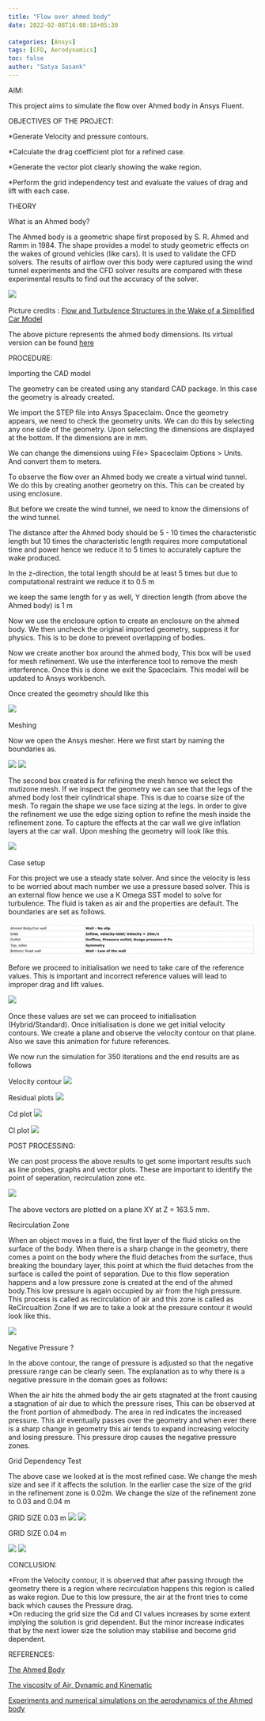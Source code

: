 ```yaml
---
title: "Flow over ahmed body"
date: 2022-02-08T16:08:18+05:30

categories: [Ansys]
tags: [CFD, Aerodynamics]
toc: false
author: "Satya Sasank"
---
```

AIM:

This project aims to simulate the flow over Ahmed body in Ansys Fluent.

OBJECTIVES OF THE PROJECT:

*Generate Velocity and pressure contours.  

*Calculate the drag coefficient plot for a refined case.  

*Generate the vector plot clearly showing the wake region.   

*Perform the grid independency test and evaluate the values of drag and lift with each case.    

THEORY

What is an Ahmed body?

The Ahmed body is a geometric shape first proposed by S. R. Ahmed and Ramm in 1984. The shape provides a model to study geometric effects on the wakes of ground vehicles (like cars). It is used to validate the CFD solvers. The results of airflow over this body were captured using the wind tunnel experiments and the CFD solver results are compared with these experimental results to find out the accuracy of the solver.

![](https://sklc-tinymce-2021.s3.amazonaws.com/comp/2021/06/AhmedBody_1623386070.png)

Picture credits : [Flow and Turbulence Structures in the Wake of a Simplified Car Model](https://www.researchgate.net/publication/266883948_Flow_and_Turbulence_Structures_in_the_Wake_of_a_Simplified_Car_Model_Ahmed_Model)


The above picture represents the ahmed body dimensions. Its virtual version can be found [here](https://drive.google.com/open?id=1gfeLjCjeeVqio38CGdhDEsfRUotrU5l_)


PROCEDURE:

Importing the CAD model

The geometry can be created using any standard CAD package. In this case the geometry is already created.

We import the STEP file into Ansys Spaceclaim. Once the geometry appears, we need to check the geometry units. We can do this by selecting any one side of the geometry. Upon selecting the dimensions are displayed at the bottom. If the dimensions are in mm.

We can change the dimensions using File> Spaceclaim Options > Units. And convert them to meters.

To observe the flow over an Ahmed body we create a virtual wind tunnel. We do this by creating another geometry on this. This can be created by using enclosure.

But before we create the wind tunnel, we need to know the dimensions of the wind tunnel.

The distance after the Ahmed body should be 5 - 10 times the characteristic length but 10 times the characteristic length requires more computational time and power hence we reduce it to 5 times to accurately capture the wake produced.

In the z-direction, the total length should be at least 5 times but due to computational restraint we reduce it to 0.5 m

we keep the same length for y as well, Y direction length (from above the Ahmed body) is 1 m

Now we use the enclosure option to create an enclosure on the ahmed body. We then uncheck the original imported geometry, suppress it for physics. This is to be done to prevent overlapping of bodies.

Now we create another box around the ahmed body, This box will be used for mesh refinement. We use the interference tool to remove the mesh interference. Once this is done we exit the Spaceclaim. This model will be updated to Ansys workbench.

Once created the geometry should like this

![](https://sklc-tinymce-2021.s3.amazonaws.com/comp/2021/06/Screenshot%20(257)_1623415152.png)

Meshing

Now we open the Ansys mesher. Here we first start by naming the boundaries as.

![](https://sklc-tinymce-2021.s3.amazonaws.com/comp/2021/06/Boundary_name1_1623415495.png)
![](https://sklc-tinymce-2021.s3.amazonaws.com/comp/2021/06/Boundary_name2_1623415534.png)         

The second box created is for refining the mesh hence we select the mutizone mesh. If we inspect the geometry we can see that the legs of the ahmed body lost their cylindrical shape. This is due to coarse size of the mesh. To regain the shape we use face sizing at the legs. In order to give the refinement we use the edge sizing option to refine the mesh inside the refinement zone. To capture the effects at the car wall we give inflation layers at the car wall. Upon meshing the geometry will look like this.

![](https://sklc-tinymce-2021.s3.amazonaws.com/comp/2021/06/Screenshot%20(260)_1623478493.png)

Case setup


For this project we use a steady state solver. And since the velocity is less to be worried about mach number we use a pressure based solver. This is an external flow hence we use a K Omega SST model to solve for turbulence. The fluid is taken as air and the properties are default. The boundaries are set as follows.

![](images/ahmedbodyTable.png)

Before we proceed to initialisation we need to take care of the reference values. This is important and incorrect reference values will lead to improper drag and lift values.

![](https://sklc-tinymce-2021.s3.amazonaws.com/comp/2021/06/ReferenceValues_1623480486.png)


Once these values are set we can proceed to initialisation (Hybrid/Standard). Once initialisation is done we get initial velocity contours. We create a plane and observe the velocity contour on that plane. Also we save this animation for future references.

We now run the simulation for 350 iterations and the end results are as follows

Velocity contour
![](https://sklc-tinymce-2021.s3.amazonaws.com/comp/2021/06/Velocity_contour_1623484042.png)

Residual plots
![](https://sklc-tinymce-2021.s3.amazonaws.com/comp/2021/06/Residuals_1623484066.png)

Cd plot
![](https://sklc-tinymce-2021.s3.amazonaws.com/comp/2021/06/Cdplot_1623484109.png)

Cl plot
![](https://sklc-tinymce-2021.s3.amazonaws.com/comp/2021/06/Clplot_1623568874.png)

POST PROCESSING:

We can post process the above results to get some important results such as line probes, graphs and vector plots. These are important to identify the point of seperation, recirculation zone etc.

![](https://sklc-tinymce-2021.s3.amazonaws.com/comp/2021/06/VectorPlot_1623498785.jpg)

The above vectors are plotted on a plane XY at Z = 163.5 mm.

Recirculation Zone

When an object moves in a fluid, the first layer of the fluid sticks on the surface of the body. When there is a sharp change in the geometry, 
there comes a point on the body where the fluid detaches from the surface, thus breaking the boundary layer, this point at which the fluid 
detaches from the surface is called the point of separation. Due to this flow seperation happens and a low pressure zone is created at the 
end of the ahmed body.This low pressure is again occupied by air from the high pressure. This process is called as recirculation of air and this
zone is called as ReCircualtion Zone 
If we are to take a look at the pressure contour it would look like this. 

![](https://sklc-tinymce-2021.s3.amazonaws.com/comp/2021/06/Screenshot%20(269)_1623495759.png)

Negative Pressure ?

In the above contour, the range of pressure is adjusted so that the negative pressure range can be clearly seen. The explanation as to why there is a negative pressure in the domain goes as follows:

When the air hits the ahmed body the air gets stagnated at the front causing a stagnation of air due to which the pressure rises, This can be observed at the front portion of ahmedbody. The area in red indicates the increased pressure.
This air eventually passes over the geometry and when ever there is a sharp change in geometry this air tends to expand increasing velocity and losing pressure. This pressure drop causes the negative pressure zones.

Grid Dependency Test

The above case we looked at is the most refined case. We change the mesh size and see if it affects the solution. In the earlier case the size of the grid in the refinement zone is 0.02m. We change the size of the refinement zone to 0.03 and 0.04 m

GRID SIZE 0.03 m
![](https://sklc-tinymce-2021.s3.amazonaws.com/comp/2021/06/Screenshot%20(277)_1623567293.png)
![](https://sklc-tinymce-2021.s3.amazonaws.com/comp/2021/06/Screenshot%20(278)_1623567304.png)

GRID SIZE 0.04 m

![](https://sklc-tinymce-2021.s3.amazonaws.com/comp/2021/06/Screenshot%20(273)_1623566405.png)
![](https://sklc-tinymce-2021.s3.amazonaws.com/comp/2021/06/Screenshot%20(279)_1623568424.png)


CONCLUSION:

*From the Velocity contour, it is observed that after passing through the geometry there is a region where recirculation happens this region is called as wake region. Due to this low pressure, the air at the front tries to come back which causes the Pressure drag.  
*On reducing the grid size the Cd and Cl values increases by some extent implying the solution is grid dependent. But the minor increase indicates that by the next lower size the solution may stabilise and become grid dependent.  

REFERENCES:

[The Ahmed Body](https://curiosityfluids.com/2016/09/07/the-ahmed-body/)

[The viscosity of Air, Dynamic and Kinematic](https://www.engineersedge.com/physics/viscosity_of_air_dynamic_and_kinematic_14483.htm#:~:text=The%20viscosity%20of%20air%20depends,10%2D5%20Pa%C2%B7s%20.&text=At%2025%20%C2%B0C%2C%20the,the%20kinematic%20viscosity%2015.7%20cSt.)

[Experiments and numerical simulations on the aerodynamics of the Ahmed body](https://www.researchgate.net/publication/330383775_Experiments_and_numerical_simulations_on_the_aerodynamics_of_the_Ahmed_body)




